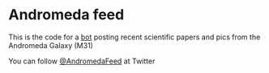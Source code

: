 # Andromeda feed

This is the code for a [bot](https://twitter.com/AndromedaFeed) posting recent scientific papers and pics from the Andromeda Galaxy (M31)

You can follow [@AndromedaFeed](https://twitter.com/AndromedaFeed) at Twitter
